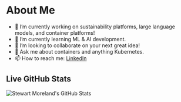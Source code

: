 # About Me

- 🔭 I’m currently working on sustainability platforms, large language models, and container platforms!
- 🌱 I’m currently learning ML & AI development.
- 👯 I’m looking to collaborate on your next great idea!
- 💬 Ask me about containers and anything Kubernetes.
- 📫 How to reach me: [LinkedIn](https://linkedin.com/in/stewartmoreland)

## Live GitHub Stats

![Stewart Moreland's GitHub Stats](https://github-readme-stats.vercel.app/api?username=stewartmoreland&count_private=true&theme=github_dark)
